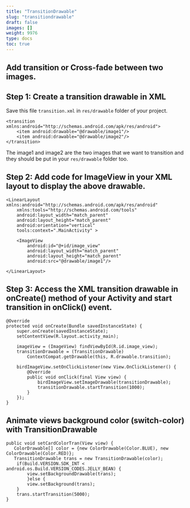 ```yaml
---
title: "TransitionDrawable"
slug: "transitiondrawable"
draft: false
images: []
weight: 9976
type: docs
toc: true
---
```


## Add transition or Cross-fade between two images.
Step 1: Create a transition drawable in XML
--------------------------------------
Save this file `transition.xml` in `res/drawable` folder of your project.

    <transition xmlns:android="http://schemas.android.com/apk/res/android">
        <item android:drawable="@drawable/image1"/>
        <item android:drawable="@drawable/image2"/>
    </transition>

The image1 and image2 are the two images that we want to transition and they should be put in your `res/drawable` folder too.

Step 2: Add code for ImageView in your XML layout to display the above drawable.
------------------------------------------------------------------------

    <LinearLayout xmlns:android="http://schemas.android.com/apk/res/android"
        xmlns:tools="http://schemas.android.com/tools"
        android:layout_width="match_parent"
        android:layout_height="match_parent"
        android:orientation="vertical"
        tools:context=".MainActivity" >
        
        <ImageView
            android:id="@+id/image_view"
            android:layout_width="match_parent"
            android:layout_height="match_parent"
            android:src="@drawable/image1"/>
    
    </LinearLayout>

Step 3: Access the XML transition drawable in onCreate() method of your Activity and start transition in onClick() event.
------------------------------------------------------------------------

    @Override
    protected void onCreate(Bundle savedInstanceState) {
        super.onCreate(savedInstanceState);
        setContentView(R.layout.activity_main);
    
        imageView = (ImageView) findViewById(R.id.image_view);
        transitionDrawable = (TransitionDrawable)
            ContextCompat.getDrawable(this, R.drawable.transition);
    
        birdImageView.setOnClickListener(new View.OnClickListener() {
            @Override
            public void onClick(final View view) {
                birdImageView.setImageDrawable(transitionDrawable);
                transitionDrawable.startTransition(1000);
            }
        });
    }



## Animate views background color (switch-color) with TransitionDrawable
    public void setCardColorTran(View view) {
       ColorDrawable[] color = {new ColorDrawable(Color.BLUE), new ColorDrawable(Color.RED)};
       TransitionDrawable trans = new TransitionDrawable(color);
        if(Build.VERSION.SDK_INT < android.os.Build.VERSION_CODES.JELLY_BEAN) {
            view.setBackgroundDrawable(trans);
            }else {
            view.setBackground(trans);
        }
        trans.startTransition(5000);
    }

